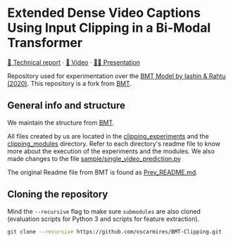 # Extended Dense Video Captions Using Input Clipping in a Bi-Modal Transformer

[📄 Technical report](https://drive.google.com/file/d/1btVbFxP3_STBjPK563ynwNvZGgYmFZ0z/view?usp=share_link) · [📼 Video](https://drive.google.com/file/d/10JeLN7vhVgpjK5jFDPSA-CDMJqK8D5lT/view?usp=share_link) · [🧑‍🏫 Presentation](https://drive.google.com/file/d/1rc8oiVQbWr1Y5EwraDYdOWUKfRykKg9j/view?usp=share_link)

Repository used for experimentation over the [BMT Model by Iashin & Rahtu (2020)](https://iashin.ai/bmt).
This repository is a fork from [BMT](https://github.com/v-iashin/BMT).

## General info and structure

We maintain the structure from [BMT](https://github.com/v-iashin/BMT). 

All files created by us are located in the [clipping_experiments](https://github.com/oscarmires/BMT-Clipping/tree/master/clipping_experiments) and the [clipping_modules](https://github.com/oscarmires/BMT-Clipping/tree/master/clipping_modules) directory. Refer to each directory's readme file to know more about the execution of the experiments and the modules. We also made changes to the file [sample/single_video_prediction.py](https://github.com/oscarmires/BMT-Clipping/blob/master/sample/single_video_prediction.py)

The original Readme file from BMT is found as [Prev_README.md](https://github.com/oscarmires/BMT-Clipping/blob/master/Prev_README.md).


## Cloning the repository

Mind the `--recursive` flag to make sure `submodules` are also cloned (evaluation scripts for Python 3 and scripts for feature extraction).
```bash
git clone --recursive https://github.com/oscarmires/BMT-Clipping.git
```
